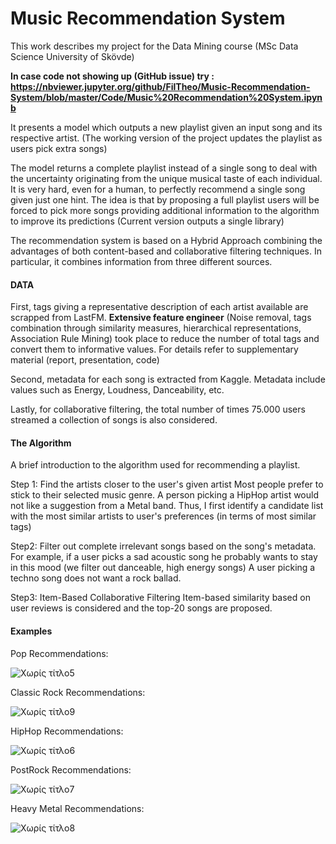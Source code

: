 # Music Recommendation System

This work describes my project for the Data Mining course (MSc Data Science University of Skövde)

**In case code not showing up (GitHub issue) try : https://nbviewer.jupyter.org/github/FilTheo/Music-Recommendation-System/blob/master/Code/Music%20Recommendation%20System.ipynb**


It presents a model which outputs a new playlist given an input song and its respective artist.
(The working version of the project updates the playlist as users pick extra songs)

The model returns a complete playlist instead of a single song to deal with the uncertainty originating from the unique musical taste of each individual.
It is very hard, even for a human, to perfectly recommend a single song given just one hint.
The idea is that by proposing a full playlist users will be forced to pick more songs providing additional information to the algorithm to improve its predictions
(Current version outputs a single library)

The recommendation system is based on a Hybrid Approach combining the advantages of both content-based and collaborative filtering techniques.
In particular, it combines information from three different sources.


#### DATA
First, tags giving a representative description of each artist available are scrapped from LastFM.
**Extensive feature engineer** (Noise removal, tags combination through similarity measures, hierarchical representations, Association Rule Mining) took place to reduce the number of total tags and convert them to informative values.
For details refer to supplementary material (report, presentation, code)

Second, metadata for each song is extracted from Kaggle. Metadata include values such as Energy, Loudness, Danceability, etc.

Lastly, for collaborative filtering, the total number of times 75.000 users streamed a collection of songs is also considered.

#### The Algorithm

A brief introduction to the algorithm used for recommending a playlist.

Step 1: Find the artists closer to the user's given artist
Most people prefer to stick to their selected music genre. A person picking a HipHop artist would not like a suggestion from a Metal band.
Thus, I first identify a candidate list with the most similar artists to user's preferences (in terms of most similar tags)

Step2: Filter out complete irrelevant songs based on the song's metadata.
For example, if a user picks a sad acoustic song he probably wants to stay in this mood (we filter out danceable, high energy songs)
A user picking a techno song does not want a rock ballad.

Step3: Item-Based Collaborative Filtering
Item-based similarity based on user reviews is considered and the top-20 songs are proposed.

#### Examples

Pop Recommendations:

![Χωρίς τίτλο5](https://user-images.githubusercontent.com/70523417/91743103-f894be80-ebbf-11ea-8040-c60e3536a745.png)

Classic Rock Recommendations:

![Χωρίς τίτλο9](https://user-images.githubusercontent.com/70523417/91743371-60e3a000-ebc0-11ea-9131-50a7fa4f4c98.png)

HipHop Recommendations:

![Χωρίς τίτλο6](https://user-images.githubusercontent.com/70523417/91743375-617c3680-ebc0-11ea-8bb3-1a91c382db14.png)

PostRock Recommendations:

![Χωρίς τίτλο7](https://user-images.githubusercontent.com/70523417/91743381-62ad6380-ebc0-11ea-9745-7def78c3bc8a.png)

Heavy Metal Recommendations:

![Χωρίς τίτλο8](https://user-images.githubusercontent.com/70523417/91743367-5fb27300-ebc0-11ea-8d24-8e6a80cd9592.png)


